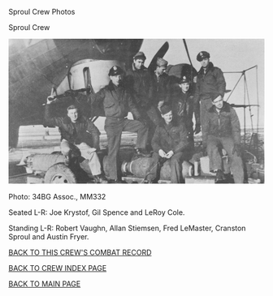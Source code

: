 
Sproul Crew Photos






 




Sproul Crew  

  

![](Sproul.jpg)  

Photo: 34BG Assoc., MM332  

Seated L-R: Joe Krystof, Gil Spence and LeRoy Cole.  

Standing L-R: Robert Vaughn, Allan Stiemsen, Fred LeMaster, Cranston Sproul and Austin Fryer.  

  

[BACK TO THIS CREW'S COMBAT RECORD](crews/Sproul.md)  

[BACK TO CREW INDEX PAGE](000crews.md)  

[BACK TO MAIN PAGE](index.html)


